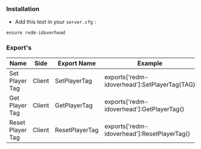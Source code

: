### Installation
- Add this text in your `server.cfg` :
```
ensure redm-idoverhead
```

### Export's
| Name                  | Side | Export Name                                                        | Example |
|-------------------------|---------|--------------------------------------------------------------------|--------------|
| Set Player Tag           |    Client    | SetPlayerTag                                 | exports['redm-idoverhead']:SetPlayerTag(TAG)          |
| Get Player Tag           |    Client    | GetPlayerTag                                 | exports['redm-idoverhead']:GetPlayerTag()             |
| Reset Player Tag         |    Client    | ResetPlayerTag                               | exports['redm-idoverhead']:ResetPlayerTag()           |
